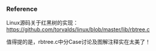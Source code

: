 
### Reference

Linux源码关于红黑树的实现：https://github.com/torvalds/linux/blob/master/lib/rbtree.c

值得提的是，rbtree.c中分Case讨论及图解注释实在太美了！

